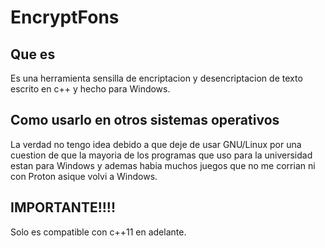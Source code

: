 # EncryptFons

## Que es
Es una herramienta sensilla de encriptacion y desencriptacion de texto escrito en c++ y hecho para Windows.

## Como usarlo en otros sistemas operativos
La verdad no tengo idea debido a que deje de usar GNU/Linux por una cuestion de que la mayoria de los programas que uso para la universidad estan para Windows y ademas habia muchos juegos que no me corrian ni con Proton asique volvi a Windows.

## IMPORTANTE!!!!
Solo es compatible con c++11 en adelante.
